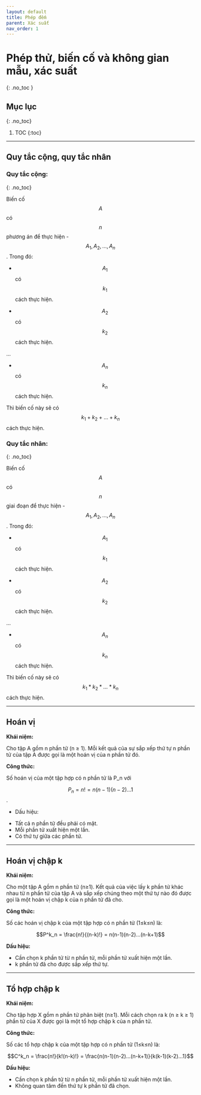 ```yaml
---
layout: default
title: Phép đếm
parent: Xác suất
nav_order: 1
---
```


# Phép thử, biến cố và không gian mẫu, xác suất
{: .no_toc }

## Mục lục
{: .no_toc}

1. TOC
{:toc}

<hr/> 

## Quy tắc cộng, quy tắc nhân

### Quy tắc cộng:
{: .no_toc}

Biến cố $$A$$ có $$n$$ phương án để thực hiện -  $$A_1, A_2, ..., A_n$$. Trong đó:

- $$A_1$$ có $$k_1$$ cách thực hiện.

- $$A_2$$ có $$k_2$$ cách thực hiện.

... 

- $$A_n$$ có $$k_n$$ cách thực hiện.

Thì biến cố này sẽ có $$k_1+k_2+...+k_n$$ cách thực hiện.

### Quy tắc nhân:
{: .no_toc}

Biến cố $$A$$ có $$n$$ giai đoạn để thực hiện -  $$A_1, A_2, ..., A_n$$. Trong đó:

- $$A_1$$ có $$k_1$$ cách thực hiện.

- $$A_2$$ có $$k_2$$ cách thực hiện.

... 

- $$A_n$$ có $$k_n$$ cách thực hiện.

Thì biến cố này sẽ có $$k_1 * k_2 *... * k_n$$ cách thực hiện.

<hr/>

## Hoán vị

**Khái niệm:**

Cho tập A gồm n phần tử (n ≥ 1). Mỗi kết quả của sự sắp xếp thứ tự n phần tử của tập A được gọi là một hoán vị của n phần tử đó. 

**Công thức:**

Số hoán vị của một tập hợp có n phần tử là P_n với 

$$P_n = n! = n(n-1)(n-2)...1$$.
- Dấu hiệu:
+ Tất cả n phần tử đều phải có mặt.
+ Mỗi phần tử xuất hiện một lần.
+ Có thứ tự giữa các phần tử.

<hr/>

## Hoán vị chập k

**Khái niệm:**

Cho một tập A gồm n phần tử (n≥1). Kết quả của việc lấy k phần tử khác nhau từ n phần tử của tập A và sắp xếp chúng theo một thứ tự nào đó được gọi là một hoán vị chập k của n phần tử đã cho.

**Công thức:**

Số các hoán vị chập k của một tập hợp có n phần tử (1≤k≤n) là:

$$P^k_n = \frac{n!}{(n-k)!} = n(n-1)(n-2)...(n-k+1)$$

**Dấu hiệu:**
- Cần chọn k phần tử từ n phần tử, mỗi phần tử xuất hiện một lần.
- k phần tử đã cho được sắp xếp thứ tự.

<hr/>

## Tổ hợp chập k

**Khái niệm:**

Cho tập hợp X gồm n phần tử phân biệt (n≥1). Mỗi cách chọn ra k (n ≥ k ≥ 1) phần tử của X được gọi là một tổ hợp chập k của n phần tử.

**Công thức:**

Số các tổ hợp chập k của một tập hợp có n phần tử (1≤k≤n) là:

$$C^k_n = \frac{n!}{k!(n-k)!} = \frac{n(n-1)(n-2)...(n-k+1)}{k(k-1)(k-2)...1}$$

**Dấu hiệu:**
+ Cần chọn k phần tử từ n phần tử, mỗi phần tử xuất hiện một lần.
+ Không quan tâm đến thứ tự k phần tử đã chọn.
